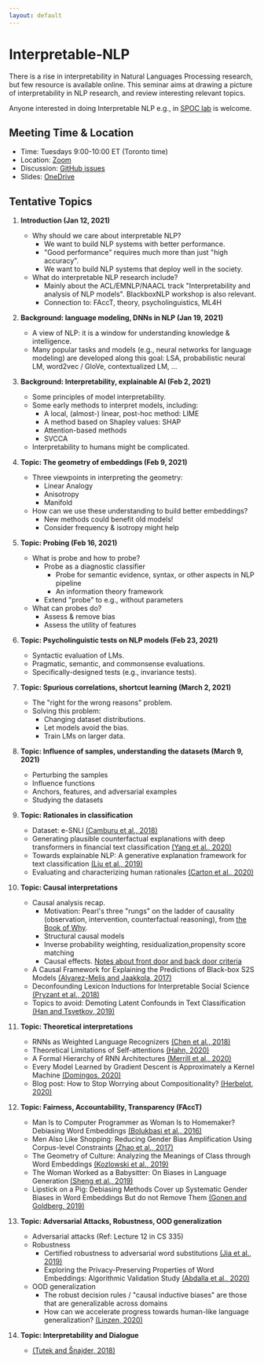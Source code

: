 ```yaml
---
layout: default
---
```


# Interpretable-NLP

There is a rise in interpretability in Natural Languages Processing research, but few resource is available online. This seminar aims at drawing a picture of interpretability in NLP research, and review interesting relevant topics. 

Anyone interested in doing Interpretable NLP e.g., in [SPOC lab](https://twitter.com/SPOClab) is welcome.  

## Meeting Time & Location
- Time: Tuesdays 9:00-10:00 ET (Toronto time)  
- Location: [Zoom](https://utoronto.zoom.us/meeting/register/tZMlcOCpqjIuHNeGNTZOnFJc0b0zV3O9_ikL)  
- Discussion: [GitHub issues](https://github.com/ZiningZhu/Interpretable-NLP/issues)  
- Slides: [OneDrive](https://tinyurl.com/interpretable-nlp-slides)  


## Tentative Topics  

1. **Introduction (Jan 12, 2021)**    
    - Why should we care about interpretable NLP?  
      - We want to build NLP systems with better performance.  
      - "Good performance" requires much more than just "high accuracy".    
      - We want to build NLP systems that deploy well in the society.  
    - What do interpretable NLP research include?   
      - Mainly about the ACL/EMNLP/NAACL track "Interpretability and analysis of NLP models". BlackboxNLP workshop is also relevant.  
      - Connection to: FAccT, theory, psycholinguistics, ML4H  


2. **Background: language modeling, DNNs in NLP (Jan 19, 2021)**  
   - A view of NLP: it is a window for understanding knowledge & intelligence.
   - Many popular tasks and models (e.g., neural networks for language modeling) are developed along this goal: LSA, probabilistic neural LM, word2vec / GloVe, contextualized LM, ...


3. **Background: Interpretability, explainable AI (Feb 2, 2021)**  
   - Some principles of model interpretability.  
   - Some early methods to interpret models, including:
     - A local, (almost-) linear, post-hoc method: LIME
     - A method based on Shapley values: SHAP
     - Attention-based methods
     - SVCCA
   - Interpretability to humans might be complicated.  


4. **Topic: The geometry of embeddings (Feb 9, 2021)**  
   - Three viewpoints in interpreting the geometry:
      - Linear Analogy  
      - Anisotropy  
      - Manifold
   - How can we use these understanding to build better embeddings?  
      - New methods could benefit old models!
      - Consider frequency & isotropy might help 


5. **Topic: Probing (Feb 16, 2021)**  
   - What is probe and how to probe?
     - Probe as a diagnostic classifier
       - Probe for semantic evidence, syntax, or other aspects in NLP pipeline  
       - An information theory framework
     - Extend "probe" to e.g., without parameters  
   - What can probes do?  
     - Assess & remove bias  
     - Assess the utility of features  


6. **Topic: Psycholinguistic tests on NLP models (Feb 23, 2021)**  
    - Syntactic evaluation of LMs.  
    - Pragmatic, semantic, and commonsense evaluations.  
    - Specifically-designed tests (e.g., invariance tests).  


7. **Topic: Spurious correlations, shortcut learning (March 2, 2021)**    
    - The "right for the wrong reasons" problem.  
    - Solving this problem:  
      - Changing dataset distributions.  
      - Let models avoid the bias.    
      - Train LMs on larger data.  
  

8. **Topic: Influence of samples, understanding the datasets (March 9, 2021)**  
   - Perturbing the samples  
   - Influence functions  
   - Anchors, features, and adversarial examples
   - Studying the datasets


9.  **Topic: Rationales in classification**  
    - Dataset: e-SNLI [(Camburu et al., 2018)](https://arxiv.org/abs/1812.01193)  
    - Generating plausible counterfactual explanations with deep transformers in financial text classification [(Yang et al., 2020)](https://arxiv.org/abs/2010.12512)  
    - Towards explainable NLP: A generative explanation framework for text classification [(Liu et al., 2019)](https://www.aclweb.org/anthology/P19-1560/)  
    - Evaluating and characterizing human rationales [(Carton et al., 2020)](aclweb.org/anthology/2020.emnlp-main.747/)  


10. **Topic: Causal interpretations**  
    - Causal analysis recap.  
      - Motivation: Pearl's three "rungs" on the ladder of causality (observation, intervention, counterfactual reasoning), from [the Book of Why](https://www.nytimes.com/2018/06/01/business/dealbook/review-the-book-of-why-examines-the-science-of-cause-and-effect.html).  
      - Structural causal models  
      - Inverse probability weighting, residualization,propensity score matching  
      - Causal effects. [Notes about front door and back door criteria](https://cse.sc.edu/~javidian/Notes_Presentations/BackFrontDoor.pdf)  
    - A Causal Framework for Explaining the Predictions of Black-box S2S Models [(Alvarez-Melis and Jaakkola, 2017)](https://www.aclweb.org/anthology/D17-1042/)  
    - Deconfounding Lexicon Inductions for Interpretable Social Science [(Pryzant et al., 2018)](https://www.aclweb.org/anthology/N18-1146/)  
    - Topics to avoid: Demoting Latent Confounds in Text Classification [(Han and Tsvetkov, 2019)](https://www.aclweb.org/anthology/D19-1425/)  


11. **Topic: Theoretical interpretations**  
    - RNNs as Weighted Language Recognizers [(Chen et al., 2018)](https://www.aclweb.org/anthology/N18-1205/)  
    - Theoretical Limitations of Self-attentions [(Hahn, 2020)](https://www.mitpressjournals.org/doi/full/10.1162/tacl_a_00306)  
    - A Formal Hierarchy of RNN Architectures [(Merrill et al., 2020)](https://arxiv.org/abs/2004.08500)  
    - Every Model Learned by Gradient Descent is Approximately a Kernel Machine [(Domingos, 2020)](https://arxiv.org/abs/2012.00152)  
    - Blog post: How to Stop Worrying about Compositionality? [(Herbelot, 2020)](https://thegradient.pub/how-to-stop-worrying-about-compositionality-2/)  


12. **Topic: Fairness, Accountability, Transparency (FAccT)**  
    - Man Is to Computer Programmer as Woman Is to Homemaker? Debiasing Word Embeddings [(Bolukbasi et al., 2016)](https://arxiv.org/abs/1607.06520)    
    - Men Also Like Shopping: Reducing Gender Bias Amplification Using Corpus-level Constraints [(Zhao et al., 2017)](https://www.aclweb.org/anthology/D17-1323/)  
    - The Geometry of Culture: Analyzing the Meanings of Class through Word Embeddings [(Kozlowski et al., 2019)](https://journals.sagepub.com/doi/full/10.1177/0003122419877135) 
    - The Woman Worked as a Babysitter: On Biases in Language Generation [(Sheng et al., 2019)](https://www.aclweb.org/anthology/D19-1339/)  
    - Lipstick on a Pig: Debiasing Methods Cover up Systematic Gender Biases in Word Embeddings But do not Remove Them [(Gonen and Goldberg, 2019)](https://www.aclweb.org/anthology/N19-1061/)  


13. **Topic: Adversarial Attacks, Robustness, OOD generalization**
    - Adversarial attacks (Ref: Lecture 12 in CS 335)  
    - Robustness  
      - Certified robustness to adversarial word substitutions [(Jia et al., 2019)](https://arxiv.org/abs/1909.00986)  
      - Exploring the Privacy-Preserving Properties of Word Embeddings: Algorithmic Validation Study [(Abdalla et al., 2020)](https://www.jmir.org/2020/7/e18055/)  
    - OOD generalization  
      - The robust decision rules / "causal inductive biases" are those that are generalizable across domains  
      - How can we accelerate progress towards human-like language generalization? [(Linzen, 2020)](https://www.aclweb.org/anthology/2020.acl-main.465/)  


14. **Topic: Interpretability and Dialogue**  
    - [(Tutek and Šnajder, 2018)](https://www.aclweb.org/anthology/W18-5427/)  